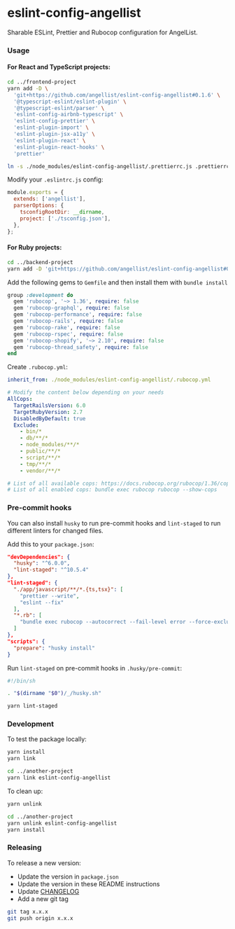 # eslint-config-angellist

Sharable ESLint, Prettier and Rubocop configuration for AngelList.

### Usage

#### For React and TypeScript projects:

```sh
cd ../frontend-project
yarn add -D \
  'git+https://github.com/angellist/eslint-config-angellist#0.1.6' \
  '@typescript-eslint/eslint-plugin' \
  '@typescript-eslint/parser' \
  'eslint-config-airbnb-typescript' \
  'eslint-config-prettier' \
  'eslint-plugin-import' \
  'eslint-plugin-jsx-a11y' \
  'eslint-plugin-react' \
  'eslint-plugin-react-hooks' \
  'prettier'

ln -s ./node_modules/eslint-config-angellist/.prettierrc.js .prettierrc.js
```

Modify your `.eslintrc.js` config:

```js
module.exports = {
  extends: ['angellist'],
  parserOptions: {
    tsconfigRootDir: __dirname,
    project: ['./tsconfig.json'],
  },
};
```

#### For Ruby projects:

```sh
cd ../backend-project
yarn add -D 'git+https://github.com/angellist/eslint-config-angellist#0.1.6'
```

Add the following gems to `Gemfile` and then install them with `bundle install`

```rb
group :development do
  gem 'rubocop', '~> 1.36', require: false
  gem 'rubocop-graphql', require: false
  gem 'rubocop-performance', require: false
  gem 'rubocop-rails', require: false
  gem 'rubocop-rake', require: false
  gem 'rubocop-rspec', require: false
  gem 'rubocop-shopify', '~> 2.10', require: false
  gem 'rubocop-thread_safety', require: false
end
```

Create `.rubocop.yml`:

```yml
inherit_from: ./node_modules/eslint-config-angellist/.rubocop.yml

# Modify the content below depending on your needs
AllCops:
  TargetRailsVersion: 6.0
  TargetRubyVersion: 2.7
  DisabledByDefault: true
  Exclude:
    - bin/*
    - db/**/*
    - node_modules/**/*
    - public/**/*
    - script/**/*
    - tmp/**/*
    - vendor/**/*

# List of all available cops: https://docs.rubocop.org/rubocop/1.36/cops.html
# List of all enabled cops: bundle exec rubocop rubocop --show-cops
```

### Pre-commit hooks

You can also install `husky` to run pre-commit hooks and `lint-staged` to run different linters for changed files.

Add this to your `package.json`:

```json
"devDependencies": {
  "husky": "^6.0.0",
  "lint-staged": "^10.5.4"
},
"lint-staged": {
  "./app/javascript/**/*.{ts,tsx}": [
    "prettier --write",
    "eslint --fix"
  ],
  "*.rb": [
    "bundle exec rubocop --autocorrect --fail-level error --force-exclusion"
  ]
},
"scripts": {
  "prepare": "husky install"
}
```

Run `lint-staged` on pre-commit hooks in `.husky/pre-commit`:

```sh
#!/bin/sh

. "$(dirname "$0")/_/husky.sh"

yarn lint-staged
```

### Development

To test the package locally:

```sh
yarn install
yarn link

cd ../another-project
yarn link eslint-config-angellist
```

To clean up:

```sh
yarn unlink

cd ../another-project
yarn unlink eslint-config-angellist
yarn install
```

### Releasing

To release a new version:

* Update the version in `package.json`
* Update the version in these README instructions
* Update [CHANGELOG](CHANGELOG.md)
* Add a new git tag

```sh
git tag x.x.x
git push origin x.x.x
```
